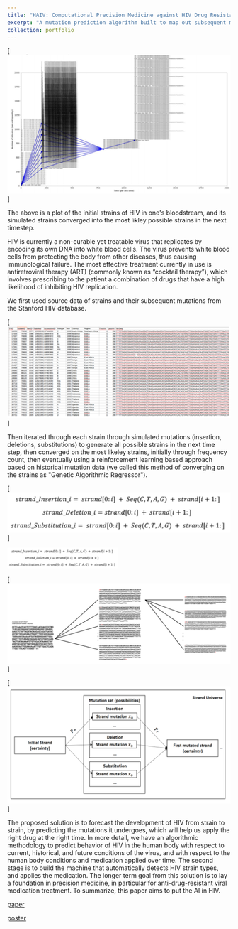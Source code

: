 ```yaml
---
title: "HAIV: Computational Precision Medicine against HIV Drug Resistance"
excerpt: "A mutation prediction algorithm built to map out subsequent mutations of a strain of HIV virus in a person's bloodstream over n timesteps, and can be further used in optimizing antiretroviral treatment (allocating the right medication at the right time to avoid drug resistance). "
collection: portfolio
---
```

[![IMAGE ALT TEXT](/images/haiv5.PNG)]

The above is a plot of the initial strains of HIV in one's bloodstream, and its simulated strains converged into the most likley possible strains in the next timestep. 

HIV is currently a non-curable yet treatable virus that replicates by encoding its own DNA into white blood cells. The virus prevents white blood cells from protecting the body from other diseases, thus causing immunological failure. The most effective treatment currently in use is antiretroviral therapy (ART) (commonly known as “cocktail therapy”), which involves prescribing to the patient a combination of drugs that have a high likelihood of inhibiting HIV replication. 

We first used source data of strains and their subsequent mutations from the Stanford HIV database.

[![IMAGE ALT TEXT](/images/haiv2.PNG)]

Then iterated through each strain through simulated mutations (insertion, deletions, substitutions) to generate all possible strains in the next time step, then converged on the most likeley strains, initially through frequency count, then eventually using a reinforcement learning based approach based on historical mutation data (we called this method of converging on the strains as "Genetic Algorithmic Regressor"). 

[![IMAGE ALT TEXT](/images/haiv3.PNG)]

<img src="/images/haiv3.PNG" width="250">

[![IMAGE ALT TEXT](/images/haiv1.PNG)]

[![IMAGE ALT TEXT](/images/haiv4.PNG)]

The proposed solution is to forecast the development of HIV from strain to strain, by predicting the mutations it undergoes, which will help us apply the right drug at the right time. In more detail, we have an algorithmic methodology to predict behavior of HIV in the human body with respect to current, historical, and future conditions of the virus, and with respect to the human body conditions and medication applied over time. The second stage is to build the machine that automatically detects HIV strain types, and applies the medication. The longer term goal from this solution is to lay a foundation in precision medicine, in particular for anti-drug-resistant viral medication treatment. To summarize, this paper aims to put the AI in HIV.



[paper](https://drive.google.com/open?id=1UwI3d3BeTJiHmEiT8r4QizsMBvl6ONaI)

[poster](https://drive.google.com/open?id=1kv3ASC_jhFq8qyhGdLw87ZcuxMC8Dpnu)
